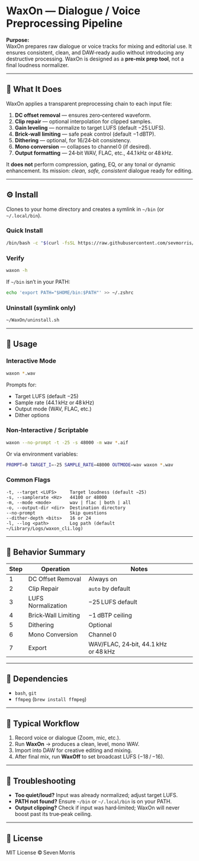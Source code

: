 # WaxOn — Dialogue / Voice Preprocessing Pipeline

**Purpose:**  
WaxOn prepares raw dialogue or voice tracks for mixing and editorial use. It ensures consistent, clean, and DAW‑ready audio without introducing any destructive processing. WaxOn is designed as a **pre‑mix prep tool**, not a final loudness normalizer.

---

## 🧩 What It Does

WaxOn applies a transparent preprocessing chain to each input file:

1. **DC offset removal** — ensures zero‑centered waveform.
2. **Clip repair** — optional interpolation for clipped samples.
3. **Gain leveling** — normalize to target LUFS (default −25 LUFS).
4. **Brick‑wall limiting** — safe peak control (default −1 dBTP).
5. **Dithering** — optional, for 16/24‑bit consistency.
6. **Mono conversion** — collapses to channel 0 (if desired).
7. **Output formatting** — 24‑bit WAV, FLAC, etc., 44.1 kHz or 48 kHz.

It **does not** perform compression, gating, EQ, or any tonal or dynamic enhancement. Its mission: *clean, safe, consistent* dialogue ready for editing.

---

## ⚙️ Install

Clones to your home directory and creates a symlink in `~/bin` (or `~/.local/bin`).

### Quick Install
```bash
/bin/bash -c "$(curl -fsSL https://raw.githubusercontent.com/sevmorris/WaxOn/main/install.sh)"
```

### Verify
```bash
waxon -h
```

If `~/bin` isn’t in your PATH:
```bash
echo 'export PATH="$HOME/bin:$PATH"' >> ~/.zshrc
```

### Uninstall (symlink only)
```bash
~/WaxOn/uninstall.sh
```

---

## 🧰 Usage

### Interactive Mode
```bash
waxon *.wav
```
Prompts for:
- Target LUFS (default −25)
- Sample rate (44.1 kHz or 48 kHz)
- Output mode (WAV, FLAC, etc.)
- Dither options

### Non‑Interactive / Scriptable
```bash
waxon --no-prompt -t -25 -s 48000 -m wav *.aif
```

Or via environment variables:
```bash
PROMPT=0 TARGET_I=-25 SAMPLE_RATE=48000 OUTMODE=wav waxon *.wav
```

### Common Flags
```
-t, --target <LUFS>     Target loudness (default −25)
-s, --samplerate <Hz>   44100 or 48000
-m, --mode <mode>       wav | flac | both | all
-o, --output-dir <dir>  Destination directory
--no-prompt             Skip questions
--dither-depth <bits>   16 or 24
-l, --log <path>        Log path (default ~/Library/Logs/waxon_cli.log)
```

---

## 🧾 Behavior Summary

| Step | Operation | Notes |
|------|------------|-------|
| 1 | DC Offset Removal | Always on |
| 2 | Clip Repair | `auto` by default |
| 3 | LUFS Normalization | −25 LUFS default |
| 4 | Brick‑Wall Limiting | −1 dBTP ceiling |
| 5 | Dithering | Optional |
| 6 | Mono Conversion | Channel 0 |
| 7 | Export | WAV/FLAC, 24‑bit, 44.1 kHz or 48 kHz |

---

## 🧱 Dependencies

- `bash`, `git`
- `ffmpeg` (`brew install ffmpeg`)

---

## 🔁 Typical Workflow

1. Record voice or dialogue (Zoom, mic, etc.).  
2. Run **WaxOn** → produces a clean, level, mono WAV.  
3. Import into DAW for creative editing and mixing.  
4. After final mix, run **WaxOff** to set broadcast LUFS (−18 / −16).

---

## 🧩 Troubleshooting

- **Too quiet/loud?** Input was already normalized; adjust target LUFS.  
- **PATH not found?** Ensure `~/bin` or `~/.local/bin` is on your PATH.  
- **Output clipping?** Check if input was hard‑limited; WaxOn will never boost past its true‑peak ceiling.  

---

## 📄 License

MIT License © Seven Morris
